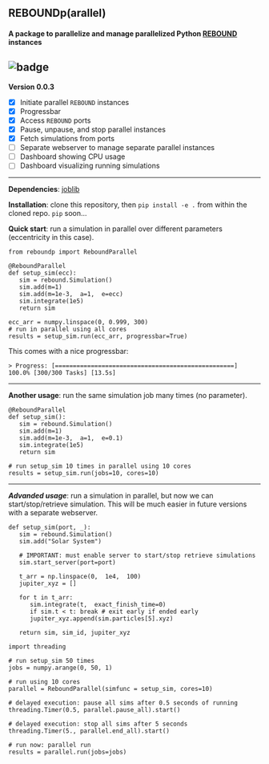 ##  REBOUNDp(arallel)

#### A package to parallelize and manage parallelized Python [REBOUND](https://github.com/hannorein/rebound) instances

![badge](https://gist.githubusercontent.com/dangcpham/6807845416d284aea12220200073b4ed/raw/483b964bf3526932d5e24f94f58da623c8c1f0b2/test.svg)
---
**Version 0.0.3**
 - [x] Initiate parallel `REBOUND` instances
 - [x] Progressbar
 - [x] Access `REBOUND` ports
 - [x] Pause, unpause, and stop parallel instances
 - [x] Fetch simulations from ports
 - [ ] Separate webserver to manage separate parallel instances
 - [ ] Dashboard showing CPU usage
 - [ ] Dashboard visualizing running simulations
---
**Dependencies**: [joblib](https://github.com/joblib/joblib)

**Installation**: clone this repository, then `pip install -e .` from within the cloned repo. `pip` soon...

**Quick start**: run a simulation in parallel over different parameters (eccentricity in this case).
```
from reboundp import ReboundParallel

@ReboundParallel
def setup_sim(ecc):
   sim = rebound.Simulation()
   sim.add(m=1)
   sim.add(m=1e-3,  a=1,  e=ecc)
   sim.integrate(1e5)
   return sim

ecc_arr = numpy.linspace(0, 0.999, 300)
# run in parallel using all cores
results = setup_sim.run(ecc_arr, progressbar=True)
```
This comes with a nice progressbar:
```
> Progress: [==================================================] 100.0% [300/300 Tasks] [13.5s]
```
---
**Another usage**: run the same simulation job many times (no parameter).
```
@ReboundParallel
def setup_sim():
   sim = rebound.Simulation()
   sim.add(m=1)
   sim.add(m=1e-3,  a=1,  e=0.1)
   sim.integrate(1e5)
   return sim

# run setup_sim 10 times in parallel using 10 cores
results = setup_sim.run(jobs=10, cores=10)
```
---
***Advanded usage***: run a simulation in parallel, but now we can start/stop/retrieve simulation. This will be much easier in future versions with a separate webserver.
```
def setup_sim(port, _):
   sim = rebound.Simulation()
   sim.add("Solar System")
   
   # IMPORTANT: must enable server to start/stop retrieve simulations
   sim.start_server(port=port)
   
   t_arr = np.linspace(0,  1e4,  100)
   jupiter_xyz = []

   for t in t_arr:
      sim.integrate(t,  exact_finish_time=0)
      if sim.t < t: break # exit early if ended early
      jupiter_xyz.append(sim.particles[5].xyz)

   return sim, sim_id, jupiter_xyz

import threading

# run setup_sim 50 times
jobs = numpy.arange(0, 50, 1)

# run using 10 cores
parallel = ReboundParallel(simfunc = setup_sim, cores=10)

# delayed execution: pause all sims after 0.5 seconds of running
threading.Timer(0.5, parallel.pause_all).start()

# delayed execution: stop all sims after 5 seconds
threading.Timer(5., parallel.end_all).start()

# run now: parallel run
results = parallel.run(jobs=jobs)
```
